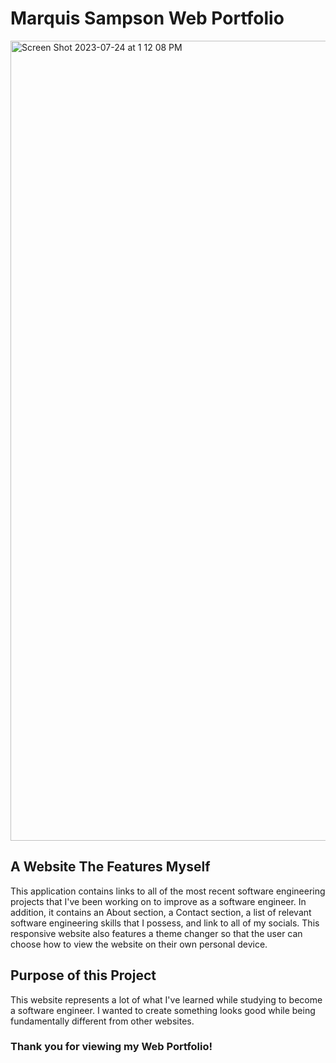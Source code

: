 # Marquis Sampson Web Portfolio
<img width="1280" alt="Screen Shot 2023-07-24 at 1 12 08 PM" src="https://github.com/Marquis4484/msampson-resume/assets/39504475/15597238-8cda-41b9-9e60-76bc72c9a0b4">

## A Website The Features Myself

This application contains links to all of the most recent software engineering projects that I've been working on to improve as a software engineer. In addition, it contains an About section, a Contact section, a list of relevant software engineering skills that I possess, and link to all of my socials. This responsive website also features a theme changer so that the user can choose how to view the website on their own personal device.



## Purpose of this Project 

This website represents a lot of what I've learned while studying to become a software engineer. I wanted to create something looks good while being fundamentally different from other websites. 

### Thank you for viewing my Web Portfolio! 
